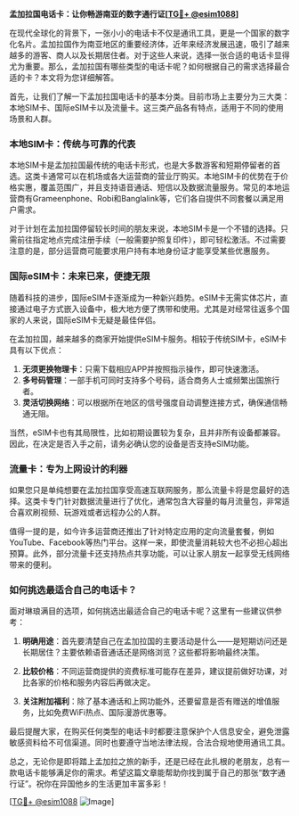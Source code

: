 **孟加拉国电话卡：让你畅游南亚的数字通行证[[TG💪+ @esim1088](https://t.me/s/esim1088)]**

在现代全球化的背景下，一张小小的电话卡不仅是通讯工具，更是一个国家的数字化名片。孟加拉国作为南亚地区的重要经济体，近年来经济发展迅速，吸引了越来越多的游客、商人以及长期居住者。对于这些人来说，选择一张合适的电话卡显得尤为重要。那么，孟加拉国有哪些类型的电话卡呢？如何根据自己的需求选择最合适的卡？本文将为您详细解答。

首先，让我们了解一下孟加拉国电话卡的基本分类。目前市场上主要分为三大类：本地SIM卡、国际eSIM卡以及流量卡。这三类产品各有特点，适用于不同的使用场景和人群。

### 本地SIM卡：传统与可靠的代表

本地SIM卡是孟加拉国最传统的电话卡形式，也是大多数游客和短期停留者的首选。这类卡通常可以在机场或各大运营商的营业厅购买。本地SIM卡的优势在于价格实惠，覆盖范围广，并且支持语音通话、短信以及数据流量服务。常见的本地运营商有Grameenphone、Robi和Banglalink等，它们各自提供不同套餐以满足用户需求。

对于计划在孟加拉国停留较长时间的朋友来说，本地SIM卡是一个不错的选择。只需前往指定地点完成注册手续（一般需要护照复印件），即可轻松激活。不过需要注意的是，部分运营商可能要求用户持有本地身份证才能享受某些优惠服务。

### 国际eSIM卡：未来已来，便捷无限

随着科技的进步，国际eSIM卡逐渐成为一种新兴趋势。eSIM卡无需实体芯片，直接通过电子方式嵌入设备中，极大地方便了携带和使用。尤其是对经常往返多个国家的人来说，国际eSIM卡无疑是最佳伴侣。

在孟加拉国，越来越多的商家开始提供eSIM卡服务。相较于传统SIM卡，eSIM卡具有以下优点：

1. **无须更换物理卡**：只需下载相应APP并按照指示操作，即可快速激活。
2. **多号码管理**：一部手机可同时支持多个号码，适合商务人士或频繁出国旅行者。
3. **灵活切换网络**：可以根据所在地区的信号强度自动调整连接方式，确保通信畅通无阻。

当然，eSIM卡也有其局限性，比如初期设置较为复杂，且并非所有设备都兼容。因此，在决定是否入手之前，请务必确认您的设备是否支持eSIM功能。

### 流量卡：专为上网设计的利器

如果您只是单纯想要在孟加拉国享受高速互联网服务，那么流量卡将是您最好的选择。这类卡专门针对数据流量进行了优化，通常包含大容量的每月流量包，非常适合喜欢刷视频、玩游戏或者远程办公的人群。

值得一提的是，如今许多运营商还推出了针对特定应用的定向流量套餐，例如YouTube、Facebook等热门平台。这样一来，即使流量消耗较大也不必担心超出预算。此外，部分流量卡还支持热点共享功能，可以让家人朋友一起享受无线网络带来的便利。

### 如何挑选最适合自己的电话卡？

面对琳琅满目的选项，如何挑选出最适合自己的电话卡呢？这里有一些建议供参考：

1. **明确用途**：首先要清楚自己在孟加拉国的主要活动是什么——是短期访问还是长期居住？主要依赖语音通话还是网络浏览？这些都将影响最终决策。
   
2. **比较价格**：不同运营商提供的资费标准可能存在差异，建议提前做好功课，对比各家的价格和服务内容后再做决定。
   
3. **关注附加福利**：除了基本通话和上网功能外，还要留意是否有赠送的增值服务，比如免费WiFi热点、国际漫游优惠等。

最后提醒大家，在购买任何类型的电话卡时都要注意保护个人信息安全，避免泄露敏感资料给不可信渠道。同时也要遵守当地法律法规，合法合规地使用通讯工具。

总之，无论你是即将踏上孟加拉之旅的新手，还是已经在此扎根的老朋友，总有一款电话卡能够满足你的需求。希望这篇文章能帮助你找到属于自己的那张“数字通行证”。祝你在异国他乡的生活更加丰富多彩！

[[TG💪+ @esim1088](https://t.me/s/esim1088) ![Image](https://i.postimg.cc/4NQfJmqS/Snipaste-2025-05-13-00-14-12.png)]
